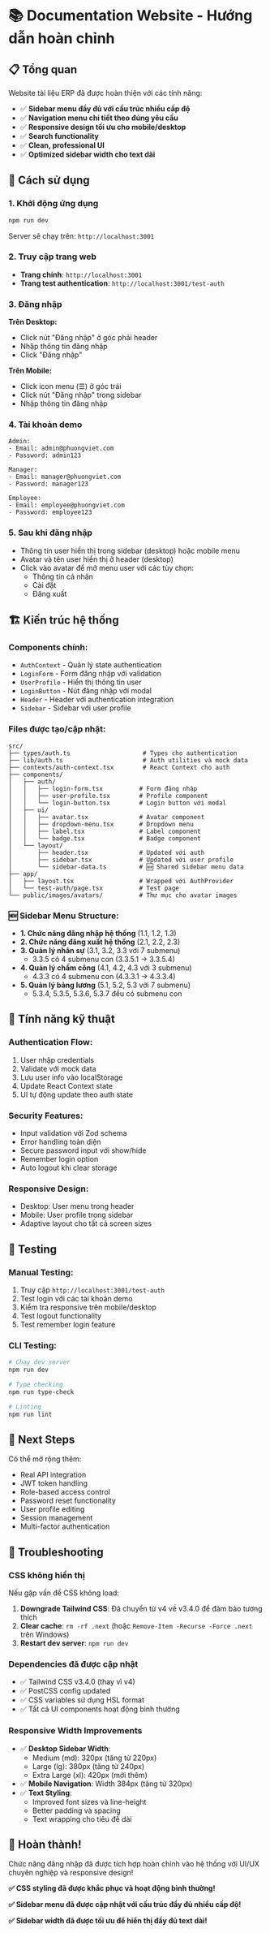 # 📚 Documentation Website - Hướng dẫn hoàn chỉnh

## 📋 Tổng quan

Website tài liệu ERP đã được hoàn thiện với các tính năng:

- ✅ **Sidebar menu đầy đủ với cấu trúc nhiều cấp độ**
- ✅ **Navigation menu chi tiết theo đúng yêu cầu**
- ✅ **Responsive design tối ưu cho mobile/desktop**
- ✅ **Search functionality**
- ✅ **Clean, professional UI**
- ✅ **Optimized sidebar width cho text dài**

## 🚀 Cách sử dụng

### 1. Khởi động ứng dụng
```bash
npm run dev
```
Server sẽ chạy trên: `http://localhost:3001`

### 2. Truy cập trang web
- **Trang chính**: `http://localhost:3001`
- **Trang test authentication**: `http://localhost:3001/test-auth`

### 3. Đăng nhập
**Trên Desktop:**
- Click nút "Đăng nhập" ở góc phải header
- Nhập thông tin đăng nhập
- Click "Đăng nhập"

**Trên Mobile:**
- Click icon menu (☰) ở góc trái
- Click nút "Đăng nhập" trong sidebar
- Nhập thông tin đăng nhập

### 4. Tài khoản demo
```
Admin:
- Email: admin@phuongviet.com
- Password: admin123

Manager:
- Email: manager@phuongviet.com  
- Password: manager123

Employee:
- Email: employee@phuongviet.com
- Password: employee123
```

### 5. Sau khi đăng nhập
- Thông tin user hiển thị trong sidebar (desktop) hoặc mobile menu
- Avatar và tên user hiển thị ở header (desktop)
- Click vào avatar để mở menu user với các tùy chọn:
  - Thông tin cá nhân
  - Cài đặt
  - Đăng xuất

## 🏗️ Kiến trúc hệ thống

### Components chính:
- `AuthContext` - Quản lý state authentication
- `LoginForm` - Form đăng nhập với validation
- `UserProfile` - Hiển thị thông tin user
- `LoginButton` - Nút đăng nhập với modal
- `Header` - Header với authentication integration
- `Sidebar` - Sidebar với user profile

### Files được tạo/cập nhật:
```
src/
├── types/auth.ts                    # Types cho authentication
├── lib/auth.ts                      # Auth utilities và mock data
├── contexts/auth-context.tsx        # React Context cho auth
├── components/
│   ├── auth/
│   │   ├── login-form.tsx          # Form đăng nhập
│   │   ├── user-profile.tsx        # Profile component
│   │   └── login-button.tsx        # Login button với modal
│   ├── ui/
│   │   ├── avatar.tsx              # Avatar component
│   │   ├── dropdown-menu.tsx       # Dropdown menu
│   │   ├── label.tsx               # Label component
│   │   └── badge.tsx               # Badge component
│   └── layout/
│       ├── header.tsx              # Updated với auth
│       ├── sidebar.tsx             # Updated với user profile
│       └── sidebar-data.ts         # 🆕 Shared sidebar menu data
├── app/
│   ├── layout.tsx                  # Wrapped với AuthProvider
│   └── test-auth/page.tsx          # Test page
└── public/images/avatars/          # Thư mục cho avatar images
```

### 🆕 **Sidebar Menu Structure**:
- **1. Chức năng đăng nhập hệ thống** (1.1, 1.2, 1.3)
- **2. Chức năng đăng xuất hệ thống** (2.1, 2.2, 2.3)
- **3. Quản lý nhân sự** (3.1, 3.2, 3.3 với 7 submenu)
  - 3.3.5 có 4 submenu con (3.3.5.1 → 3.3.5.4)
- **4. Quản lý chấm công** (4.1, 4.2, 4.3 với 3 submenu)
  - 4.3.3 có 4 submenu con (4.3.3.1 → 4.3.3.4)
- **5. Quản lý bảng lương** (5.1, 5.2, 5.3 với 7 submenu)
  - 5.3.4, 5.3.5, 5.3.6, 5.3.7 đều có submenu con

## 🔧 Tính năng kỹ thuật

### Authentication Flow:
1. User nhập credentials
2. Validate với mock data
3. Lưu user info vào localStorage
4. Update React Context state
5. UI tự động update theo auth state

### Security Features:
- Input validation với Zod schema
- Error handling toàn diện
- Secure password input với show/hide
- Remember login option
- Auto logout khi clear storage

### Responsive Design:
- Desktop: User menu trong header
- Mobile: User profile trong sidebar
- Adaptive layout cho tất cả screen sizes

## 🧪 Testing

### Manual Testing:
1. Truy cập `http://localhost:3001/test-auth`
2. Test login với các tài khoản demo
3. Kiểm tra responsive trên mobile/desktop
4. Test logout functionality
5. Test remember login feature

### CLI Testing:
```bash
# Chạy dev server
npm run dev

# Type checking
npm run type-check

# Linting
npm run lint
```

## 🎯 Next Steps

Có thể mở rộng thêm:
- Real API integration
- JWT token handling
- Role-based access control
- Password reset functionality
- User profile editing
- Session management
- Multi-factor authentication

## 🔧 Troubleshooting

### CSS không hiển thị
Nếu gặp vấn đề CSS không load:
1. **Downgrade Tailwind CSS**: Đã chuyển từ v4 về v3.4.0 để đảm bảo tương thích
2. **Clear cache**: `rm -rf .next` (hoặc `Remove-Item -Recurse -Force .next` trên Windows)
3. **Restart dev server**: `npm run dev`

### Dependencies đã được cập nhật
- ✅ Tailwind CSS v3.4.0 (thay vì v4)
- ✅ PostCSS config updated
- ✅ CSS variables sử dụng HSL format
- ✅ Tất cả UI components hoạt động bình thường

### Responsive Width Improvements
- ✅ **Desktop Sidebar Width**:
  - Medium (md): 320px (tăng từ 220px)
  - Large (lg): 380px (tăng từ 240px)
  - Extra Large (xl): 420px (mới thêm)
- ✅ **Mobile Navigation**: Width 384px (tăng từ 320px)
- ✅ **Text Styling**:
  - Improved font sizes và line-height
  - Better padding và spacing
  - Text wrapping cho tiêu đề dài

## 🎵 Hoàn thành!

Chức năng đăng nhập đã được tích hợp hoàn chỉnh vào hệ thống với UI/UX chuyên nghiệp và responsive design!

**✅ CSS styling đã được khắc phục và hoạt động bình thường!**

**✅ Sidebar menu đã được cập nhật với cấu trúc đầy đủ nhiều cấp độ!**

**✅ Sidebar width đã được tối ưu để hiển thị đầy đủ text dài!**
